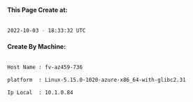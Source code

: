
   
#### This Page Create at:

```bash

2022-10-03 - 18:33:32 UTC

```

#### Create By Machine:

```bash

Host Name : fv-az459-736

platform  : Linux-5.15.0-1020-azure-x86_64-with-glibc2.31

Ip Local  : 10.1.0.84

```

